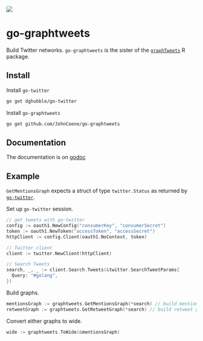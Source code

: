 [![](https://img.shields.io/badge/godoc-reference-5272B4.svg?style=flat-square)](https://godoc.org/github.com/JohnCoene/go-graphtweets)

# go-graphtweets

Build Twitter networks. `go-graphtweets` is the sister of the [`graphTweets`](https://github.com/JohnCoene/graphTweets) R package.

## Install

Install `go-twitter`

```bash
go get dghubble/go-twitter
```

Install `go-graphtweets`

```bash
go get github.com/JohnCoene/go-graphtweets
```

## Documentation

The documentation is on [godoc](https://godoc.org/github.com/JohnCoene/go-graphtweets)

## Example

`GetMentionsGraph` expects a struct of type `twitter.Status` as returned by [`go-twitter`](https://github.com/dghubble/go-twitter).

Set up `go-twitter` session.

```go
// get tweets with go-twitter
config := oauth1.NewConfig("consumerKey", "consumerSecret")
token := oauth1.NewToken("accessToken", "accessSecret")
httpClient := config.Client(oauth1.NoContext, token)

// Twitter client
client := twitter.NewClient(httpClient)

// Search Tweets
search, _, _ := client.Search.Tweets(&twitter.SearchTweetParams{
  Query: "#golang",
})
```

Build graphs.

```go
mentionsGraph := graphtweets.GetMentionsGraph(*search) // build mentions graph
retweetGraph := graphtweets.GetRetweetGraph(*search) // build retweet graph
```

Convert either graphs to wide.

```go
wide := graphtweets.ToWide(&mentionsGraph)
```
